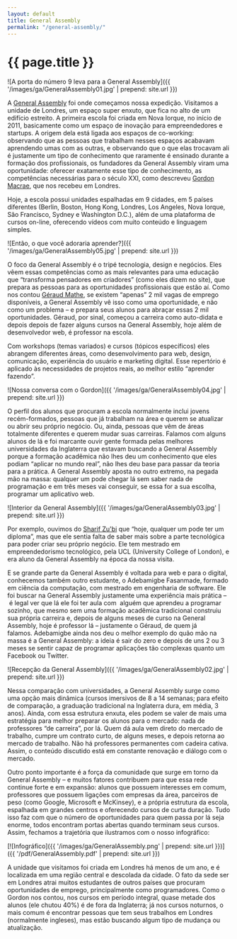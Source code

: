```yaml
---
layout: default
title: General Assembly
permalink: "/general-assembly/"
---
```


# {{ page.title }}

![A porta do número 9 leva para a General Assembly]({{ '/images/ga/GeneralAssembly01.jpg' | prepend: site.url }})

A [General Assembly](https://generalassemb.ly/) foi onde começamos nossa expedição. Visitamos a unidade de Londres, um espaço super enxuto, que fica no alto de um edifício estreito. A primeira escola foi criada em Nova Iorque, no início de 2011, basicamente como um espaço de inovação para empreendedores e startups. A origem dela está ligada aos espaços de co-working: observando que as pessoas que trabalham nesses espaços acabavam aprendendo umas com as outras, e observando que o que elas trocavam ali é justamente um tipo de conhecimento que raramente é ensinado durante a formação dos profissionais, os fundadores da General Assembly viram uma oportunidade: oferecer exatamente esse tipo de conhecimento, as competências necessárias para o século XXI, como descreveu [Gordon Macrae](http://gordonmacrae.co.uk/), que nos recebeu em Londres.

Hoje, a escola possui unidades espalhadas em 9 cidades, em 5 países diferentes (Berlin, Boston, Hong Kong, Londres, Los Angeles, Nova Iorque, São Francisco, Sydney e Washington D.C.), além de uma plataforma de cursos on-line, oferecendo vídeos com muito conteúdo e linguagem simples.

![Então, o que você adoraria aprender?]({{ '/images/ga/GeneralAssembly05.jpg' | prepend: site.url }})

O foco da General Assembly é o tripé tecnologia, design e negócios. Eles vêem essas competências como as mais relevantes para uma educação que “transforma pensadores em criadores” (como eles dizem no site), que prepara as pessoas para as oportunidades profissionais que estão aí. Como nos contou [Géraud Mathe](https://twitter.com/papiersdundev), se existem “apenas” 2 mil vagas de emprego disponíveis, a General Assembly vê isso como uma oportunidade, e não como um problema – e prepara seus alunos para abraçar essas 2 mil oportunidades. Géraud, por sinal, começou a carreira como auto-didata e depois depois de fazer alguns cursos na General Assembly, hoje além de desenvolvedor web, é professor na escola.

Com workshops (temas variados) e cursos (tópicos específicos) eles abrangem diferentes áreas, como desenvolvimento para web, design, comunicação, experiência do usuário e marketing digital. Esse repertório é aplicado às necessidades de projetos reais, ao melhor estilo “aprender fazendo”.

![Nossa conversa com o Gordon]({{ '/images/ga/GeneralAssembly04.jpg' | prepend: site.url }})

O perfil dos alunos que procuram a escola normalmente inclui jovens recém-formados, pessoas que já trabalham na área e querem se atualizar ou abrir seu próprio negócio. Ou, ainda, pessoas que vêm de áreas totalmente diferentes e querem mudar suas carreiras. Falamos com alguns alunos de lá e foi marcante ouvir gente formada pelas melhores universidades da Inglaterra que estavam buscando a General Assembly porque a formação acadêmica não lhes deu um conhecimento que eles podiam “aplicar no mundo real”, não lhes deu base para passar da teoria para a prática. A General Assembly aposta no outro extremo, na pegada mão na massa: qualquer um pode chegar lá sem saber nada de programação e em três meses vai conseguir, se essa for a sua escolha, programar um aplicativo web.

![Interior da General Assembly]({{ '/images/ga/GeneralAssembly03.jpg' | prepend: site.url }})

Por exemplo, ouvimos do [Sharif Zu'bi](http://uk.linkedin.com/pub/sharif-zu-bi/35/850/2a0) que “hoje, qualquer um pode ter um diploma”, mas que ele sentia falta de saber mais sobre a parte tecnológica para poder criar seu próprio negócio. Ele tem mestrado em empreendedorismo tecnológico, pela UCL (University College of London), e era aluno da General Assembly na época da nossa visita.

E se grande parte da General Assembly é voltada para web e para o digital, conhecemos também outro estudante, o Adebamigbe Fasanmade, formado em ciência da computação, com mestrado em engenharia de software. Ele foi buscar na General Assembly justamente uma experiência mais prática – é legal ver que lá ele foi ter aula com  alguém que aprendeu a programar sozinho, que mesmo sem uma formação acadêmica tradicional construiu sua própria carreira e, depois de alguns meses de curso na General Assembly, hoje é professor lá – justamente o Géraud, de quem já falamos. Adebamigbe ainda nos deu o melhor exemplo do quão mão na massa é a General Assembly: a ideia é sair do zero e depois de uns 2 ou 3 meses se sentir capaz de programar aplicações tão complexas quanto um Facebook ou Twitter.

![Recepção da General Assembly]({{ '/images/ga/GeneralAssembly02.jpg' | prepend: site.url }})

Nessa comparação com universidades, a General Assembly surge como uma opção mais dinâmica (cursos imersivos de 8 a 14 semanas; para efeito de comparação, a graduação tradicional na Inglaterra dura, em média, 3 anos). Ainda, com essa estrutura enxuta, eles podem se valer de mais uma estratégia para melhor preparar os alunos para o mercado: nada de professores “de carreira”, por lá. Quem dá aula vem direto do mercado de trabalho, cumpre um contrato curto, de alguns meses, e depois retorna ao mercado de trabalho. Não há professores permanentes com cadeira cativa. Assim, o conteúdo discutido está em constante renovação e diálogo com o mercado.

Outro ponto importante é a força da comunidade que surge em torno da General Assembly – e muitos fatores contribuem para que essa rede continue forte e em expansão: alunos que possuem interesses em comum, professores que possuem ligações com empresas da área, parceiros de peso (como Google, Microsoft e McKinsey), e a própria estrutura da escola, espalhada em grandes centros e oferecendo cursos de curta duração. Tudo isso faz com que o número de oportunidades para quem passa por lá seja enorme, todos encontram portas abertas quando terminam seus cursos. Assim, fechamos a trajetória que ilustramos com o nosso infográfico:

[![Infográfico]({{ '/images/ga/GeneralAssembly.png' | prepend: site.url }})]({{ '/pdf/GeneralAssembly.pdf' | prepend: site.url }})

A unidade que visitamos foi criada em Londres há menos de um ano, e é localizada em uma região central e descolada da cidade. O fato da sede ser em Londres atrai muitos estudantes de outros países que procuram oportunidades de emprego, principalmente como programadores. Como o Gordon nos contou, nos cursos em período integral, quase metade dos alunos (ele chutou 40%) é de fora da Inglaterra; já nos cursos noturnos, o mais comum é encontrar pessoas que tem seus trabalhos em Londres (normalmente ingleses), mas estão buscando algum tipo de mudança ou atualização.
